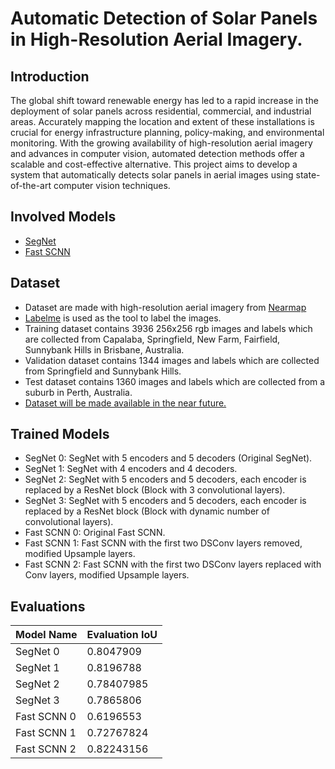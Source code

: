 # Automatic Detection of Solar Panels in High-Resolution Aerial Imagery.
## Introduction
The global shift toward renewable energy has led to a rapid increase in the deployment of solar panels across residential, commercial, and industrial areas. 
Accurately mapping the location and extent of these installations is crucial for energy infrastructure planning, policy-making, and environmental monitoring.
With the growing availability of high-resolution aerial imagery and advances in computer vision, automated detection methods offer a scalable and cost-effective 
alternative. This project aims to develop a system that automatically detects solar panels in aerial images using state-of-the-art computer vision techniques.
## Involved Models 
- [SegNet](https://ieeexplore.ieee.org/abstract/document/7803544)
- [Fast SCNN](https://arxiv.org/pdf/1902.04502.pdf)
## Dataset
- Dataset are made with high-resolution aerial imagery from [Nearmap](https://www.nearmap.com/au/en)
- [Labelme](https://github.com/wkentaro/labelme) is used as the tool to label the images.
- Training dataset contains 3936 256x256 rgb images and labels which are collected
from Capalaba, Springfield, New Farm, Fairfield, Sunnybank Hills in Brisbane, Australia.
- Validation dataset contains 1344 images and labels which are collected from
Springfield and Sunnybank Hills.
- Test dataset contains 1360 images and labels which are collected from a suburb in Perth, Australia.
- <ins>Dataset will be made available in the near future.</ins>
## Trained Models 
- SegNet 0: SegNet with 5 encoders and 5 decoders (Original SegNet).
- SegNet 1: SegNet with 4 encoders and 4 decoders.
- SegNet 2: SegNet with 5 encoders and 5 decoders, each encoder is replaced by a ResNet block (Block with 3 convolutional layers).
- SegNet 3: SegNet with 5 encoders and 5 decoders, each encoder is replaced by a ResNet block (Block with dynamic number of convolutional layers).
- Fast SCNN 0: Original Fast SCNN.
- Fast SCNN 1: Fast SCNN with the first two DSConv layers removed, modified Upsample layers.
- Fast SCNN 2: Fast SCNN with the first two DSConv layers replaced with Conv layers, modified Upsample layers. 
## Evaluations
|Model Name|Evaluation IoU| 
|---|---|
|SegNet 0|0.8047909|
|SegNet 1|0.8196788|
|SegNet 2|0.78407985|
|SegNet 3|0.7865806|
|Fast SCNN 0|0.6196553|
|Fast SCNN 1|0.72767824|
|Fast SCNN 2|0.82243156|
